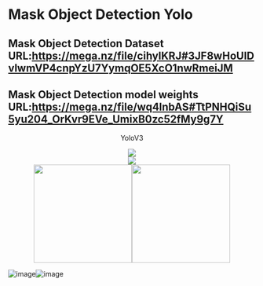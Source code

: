 # Mask Object Detection Yolo
 
Mask Object Detection Dataset URL:https://mega.nz/file/cihylKRJ#3JF8wHoUIDvlwmVP4cnpYzU7YymqOE5XcO1nwRmeiJM
-------------
Mask Object Detection  model weights URL:https://mega.nz/file/wq4lnbAS#TtPNHQiSu5yu204_OrKvr9EVe_UmixB0zc52fMy9g7Y
-------------


<p align="center">YoloV3</font></p>

<div align="center">
<img src="https://github.com/wade0125/Mask_Object_Detection_Yolo/blob/main/YoloV3-Tensorflow2.X/map_out/results/mAP.png">
</div>

<div align="center">
<img src="https://github.com/wade0125/Mask_Object_Detection_Yolo/blob/main/YoloV3-Tensorflow2.X/map_out/results/lamr.png">
</div>

<center class="half">
     <img src="https://github.com/wade0125/Mask_Object_Detection_Yolo/blob/main/YoloV3-Tensorflow2.X/img/maksssksksss627.png" width="200"/><img src="https://github.com/wade0125/Mask_Object_Detection_Yolo/blob/main/YoloV3-Tensorflow2.X/img_out/maksssksksss627.png" width="200"/>
     
</center>


![image](https://github.com/wade0125/Mask_Object_Detection_Yolo/blob/main/YoloV3-Tensorflow2.X/img/maksssksksss627.png)![image](https://github.com/wade0125/Mask_Object_Detection_Yolo/blob/main/YoloV3-Tensorflow2.X/img_out/maksssksksss627.png)















